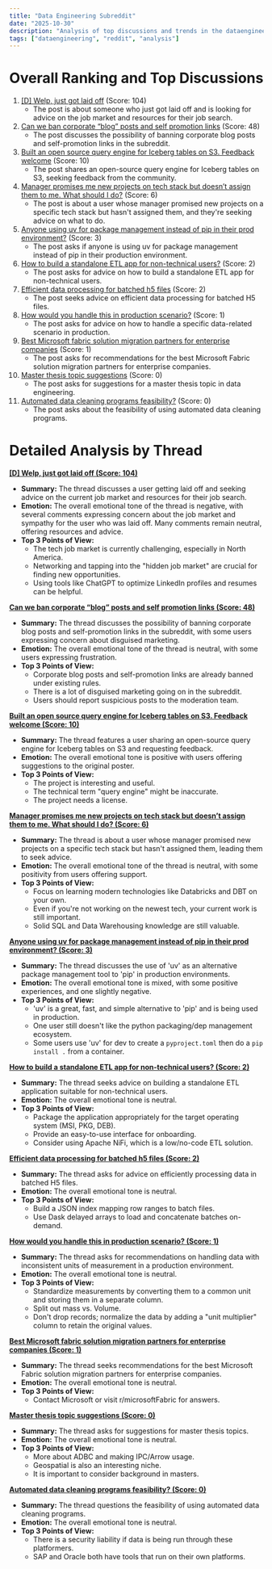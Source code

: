 ```yaml
---
title: "Data Engineering Subreddit"
date: "2025-10-30"
description: "Analysis of top discussions and trends in the dataengineering subreddit"
tags: ["dataengineering", "reddit", "analysis"]
---
```


# Overall Ranking and Top Discussions
1.  [[D] Welp, just got laid off](https://www.reddit.com/r/dataengineering/comments/1ojs19i/welp_just_got_laid_off/) (Score: 104)
    *   The post is about someone who just got laid off and is looking for advice on the job market and resources for their job search.
2.  [Can we ban corporate “blog” posts and self promotion links](https://www.reddit.com/r/dataengineering/comments/1ok4yug/can_we_ban_corporate_blog_posts_and_self/) (Score: 48)
    *   The post discusses the possibility of banning corporate blog posts and self-promotion links in the subreddit.
3.  [Built an open source query engine for Iceberg tables on S3. Feedback welcome](https://i.redd.it/0leznwvrp8yf1.png) (Score: 10)
    *   The post shares an open-source query engine for Iceberg tables on S3, seeking feedback from the community.
4.  [Manager promises me new projects on tech stack but doesn’t assign them to me. What should I do?](https://www.reddit.com/r/dataengineering/comments/1ojqmre/manager_promises_me_new_projects_on_tech_stack/) (Score: 6)
    *   The post is about a user whose manager promised new projects on a specific tech stack but hasn't assigned them, and they're seeking advice on what to do.
5.  [Anyone using uv for package management instead of pip in their prod environment?](https://www.reddit.com/r/dataengineering/comments/1ok9dj2/anyone_using_uv_for_package_management_instead_of/) (Score: 3)
    *   The post asks if anyone is using uv for package management instead of pip in their production environment.
6.  [How to build a standalone ETL app for non-technical users?](https://www.reddit.com/r/dataengineering/comments/1ok4d97/how_to_build_a_standalone_etl_app_for/) (Score: 2)
    *   The post asks for advice on how to build a standalone ETL app for non-technical users.
7.  [Efficient data processing for batched h5 files](https://www.reddit.com/r/dataengineering/comments/1ojwfdk/efficient_data_processing_for_batched_h5_files/) (Score: 2)
    *   The post seeks advice on efficient data processing for batched H5 files.
8.  [How would you handle this in production scenario?](https://www.reddit.com/r/dataengineering/comments/1ok2ygi/how_would_you_handle_this_in_production_scenario/) (Score: 1)
    *   The post asks for advice on how to handle a specific data-related scenario in production.
9.  [Best Microsoft fabric solution migration partners for enterprise companies](https://www.reddit.com/r/dataengineering/comments/1ojwuv4/best_microsoft_fabric_solution_migration_partners/) (Score: 1)
    *   The post asks for recommendations for the best Microsoft Fabric solution migration partners for enterprise companies.
10. [Master thesis topic suggestions](https://www.reddit.com/r/dataengineering/comments/1ojjmug/master_thesis_topic_suggestions/) (Score: 0)
    *   The post asks for suggestions for a master thesis topic in data engineering.
11. [Automated data cleaning programs feasibility?](https://www.reddit.com/r/dataengineering/comments/1ok7thb/automated_data_cleaning_programs_feasibility/) (Score: 0)
    *   The post asks about the feasibility of using automated data cleaning programs.

# Detailed Analysis by Thread
**[[D] Welp, just got laid off (Score: 104)](https://www.reddit.com/r/dataengineering/comments/1ojs19i/welp_just_got_laid_off/)**
*   **Summary:** The thread discusses a user getting laid off and seeking advice on the current job market and resources for their job search.
*   **Emotion:** The overall emotional tone of the thread is negative, with several comments expressing concern about the job market and sympathy for the user who was laid off. Many comments remain neutral, offering resources and advice.
*   **Top 3 Points of View:**
    *   The tech job market is currently challenging, especially in North America.
    *   Networking and tapping into the "hidden job market" are crucial for finding new opportunities.
    *   Using tools like ChatGPT to optimize LinkedIn profiles and resumes can be helpful.

**[Can we ban corporate “blog” posts and self promotion links (Score: 48)](https://www.reddit.com/r/dataengineering/comments/1ok4yug/can_we_ban_corporate_blog_posts_and_self/)**
*   **Summary:** The thread discusses the possibility of banning corporate blog posts and self-promotion links in the subreddit, with some users expressing concern about disguised marketing.
*   **Emotion:** The overall emotional tone of the thread is neutral, with some users expressing frustration.
*   **Top 3 Points of View:**
    *   Corporate blog posts and self-promotion links are already banned under existing rules.
    *   There is a lot of disguised marketing going on in the subreddit.
    *   Users should report suspicious posts to the moderation team.

**[Built an open source query engine for Iceberg tables on S3. Feedback welcome (Score: 10)](https://i.redd.it/0leznwvrp8yf1.png)**
*   **Summary:** The thread features a user sharing an open-source query engine for Iceberg tables on S3 and requesting feedback.
*   **Emotion:** The overall emotional tone is positive with users offering suggestions to the original poster.
*   **Top 3 Points of View:**
    *   The project is interesting and useful.
    *   The technical term "query engine" might be inaccurate.
    *   The project needs a license.

**[Manager promises me new projects on tech stack but doesn’t assign them to me. What should I do? (Score: 6)](https://www.reddit.com/r/dataengineering/comments/1ojqmre/manager_promises_me_new_projects_on_tech_stack/)**
*   **Summary:** The thread is about a user whose manager promised new projects on a specific tech stack but hasn't assigned them, leading them to seek advice.
*   **Emotion:** The overall emotional tone of the thread is neutral, with some positivity from users offering support.
*   **Top 3 Points of View:**
    *   Focus on learning modern technologies like Databricks and DBT on your own.
    *   Even if you're not working on the newest tech, your current work is still important.
    *   Solid SQL and Data Warehousing knowledge are still valuable.

**[Anyone using uv for package management instead of pip in their prod environment? (Score: 3)](https://www.reddit.com/r/dataengineering/comments/1ok9dj2/anyone_using_uv_for_package_management_instead_of/)**
*   **Summary:** The thread discusses the use of 'uv' as an alternative package management tool to 'pip' in production environments.
*   **Emotion:** The overall emotional tone is mixed, with some positive experiences, and one slightly negative.
*   **Top 3 Points of View:**
    *   'uv' is a great, fast, and simple alternative to 'pip' and is being used in production.
    *   One user still doesn't like the python packaging/dep management ecosystem.
    *   Some users use 'uv' for dev to create a `pyproject.toml` then do a `pip install .` from a container.

**[How to build a standalone ETL app for non-technical users? (Score: 2)](https://www.reddit.com/r/dataengineering/comments/1ok4d97/how_to_build_a_standalone_etl_app_for/)**
*   **Summary:** The thread seeks advice on building a standalone ETL application suitable for non-technical users.
*   **Emotion:** The overall emotional tone is neutral.
*   **Top 3 Points of View:**
    *   Package the application appropriately for the target operating system (MSI, PKG, DEB).
    *   Provide an easy-to-use interface for onboarding.
    *   Consider using Apache NiFi, which is a low/no-code ETL solution.

**[Efficient data processing for batched h5 files (Score: 2)](https://www.reddit.com/r/dataengineering/comments/1ojwfdk/efficient_data_processing_for_batched_h5_files/)**
*   **Summary:** The thread asks for advice on efficiently processing data in batched H5 files.
*   **Emotion:** The overall emotional tone is neutral.
*   **Top 3 Points of View:**
    *   Build a JSON index mapping row ranges to batch files.
    *   Use Dask delayed arrays to load and concatenate batches on-demand.

**[How would you handle this in production scenario? (Score: 1)](https://www.reddit.com/r/dataengineering/comments/1ok2ygi/how_would_you_handle_this_in_production_scenario/)**
*   **Summary:** The thread asks for recommendations on handling data with inconsistent units of measurement in a production environment.
*   **Emotion:** The overall emotional tone is neutral.
*   **Top 3 Points of View:**
    *   Standardize measurements by converting them to a common unit and storing them in a separate column.
    *   Split out mass vs. Volume.
    *   Don't drop records; normalize the data by adding a "unit multiplier" column to retain the original values.

**[Best Microsoft fabric solution migration partners for enterprise companies (Score: 1)](https://www.reddit.com/r/dataengineering/comments/1ojwuv4/best_microsoft_fabric_solution_migration_partners/)**
*   **Summary:** The thread seeks recommendations for the best Microsoft Fabric solution migration partners for enterprise companies.
*   **Emotion:** The overall emotional tone is neutral.
*   **Top 3 Points of View:**
    *   Contact Microsoft or visit r/microsoftFabric for answers.

**[Master thesis topic suggestions (Score: 0)](https://www.reddit.com/r/dataengineering/comments/1ojjmug/master_thesis_topic_suggestions/)**
*   **Summary:** The thread asks for suggestions for master thesis topics.
*   **Emotion:** The overall emotional tone is neutral.
*   **Top 3 Points of View:**
    *   More about ADBC and making IPC/Arrow usage.
    *   Geospatial is also an interesting niche.
    *   It is important to consider background in masters.

**[Automated data cleaning programs feasibility? (Score: 0)](https://www.reddit.com/r/dataengineering/comments/1ok7thb/automated_data_cleaning_programs_feasibility/)**
*   **Summary:** The thread questions the feasibility of using automated data cleaning programs.
*   **Emotion:** The overall emotional tone is neutral.
*   **Top 3 Points of View:**
    *   There is a security liability if data is being run through these platformers.
    *   SAP and Oracle both have tools that run on their own platforms.
